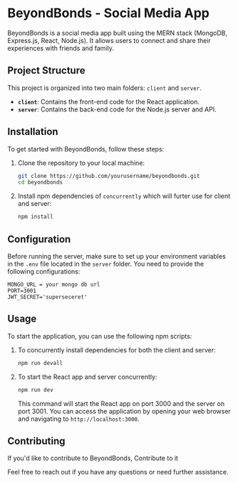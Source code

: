 # BeyondBonds - Social Media App

BeyondBonds is a social media app built using the MERN stack (MongoDB, Express.js, React, Node.js). It allows users to connect and share their experiences with friends and family.

## Project Structure

This project is organized into two main folders: `client` and `server`.

- **`client`**: Contains the front-end code for the React application.
- **`server`**: Contains the back-end code for the Node.js server and API.

## Installation

To get started with BeyondBonds, follow these steps:

1. Clone the repository to your local machine:

   ```bash
   git clone https://github.com/yourusername/beyondbonds.git
   cd beyondbonds
   ```

2. Install npm dependencies of `concurrently` which will furter use for client and server:

   ```bash
   npm install
   ```

## Configuration

Before running the server, make sure to set up your environment variables in the `.env` file located in the `server` folder. You need to provide the following configurations:

```env
MONGO_URL = your mongo db url 
PORT=3001
JWT_SECRET='superseceret'
```

## Usage

To start the application, you can use the following npm scripts:

1. To concurrently install dependencies for both the client and server:

   ```bash
   npm run devall
   ```

2. To start the React app and server concurrently:

   ```bash
   npm run dev
   ```

   This command will start the React app on port 3000 and the server on port 3001. You can access the application by opening your web browser and navigating to `http://localhost:3000`.

## Contributing

If you'd like to contribute to BeyondBonds, Contribute to it



Feel free to reach out if you have any questions or need further assistance.
